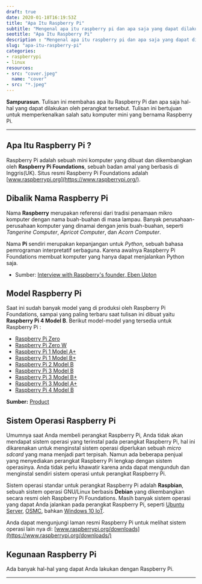 ```yaml
---
draft: true
date: 2020-01-18T16:19:53Z
title: "Apa Itu Raspberry Pi"
subtitle: "Mengenal apa itu raspberry pi dan apa saja yang dapat dilakukan perangkat tersebut."
seotitle: "Apa Itu Raspberry Pi"
description : "Mengenal apa itu raspberry pi dan apa saja yang dapat dilakukan perangkat tersebut."
slug: "apa-itu-raspberry-pi"
categories:
- raspberrypi
- linux
resources:
- src: "cover.jpeg"
  name: "cover"
- src: "*.jpeg"
---
```



**Sampurasun**. Tulisan ini membahas apa itu Raspberry Pi dan apa saja hal-hal yang dapat dilakukan oleh
perangkat tersebut. Tulisan ini bertujuan untuk memperkenalkan salah satu komputer mini yang bernama
Raspberry Pi.

***

## **Apa Itu Raspberry Pi ?**
Raspberry Pi adalah sebuah mini komputer yang dibuat dan dikembangkan oleh **Raspberry Pi Foundations**, sebuah
badan amal yang berbasis di Inggris(UK). Situs resmi Raspberry Pi Foundations adalah
[www.raspberrypi.org](https://www.raspberrypi.org/).

## **Dibalik Nama Raspberry Pi**
Nama **Raspberry** merupakan referensi dari tradisi penamaan mikro komputer dengan nama buah-buahan di masa lampau.
Banyak perusahaan-perusahaan komputer yang dinamai dengan jenis buah-buahan, seperti _Tangerine Computer_,
_Apricot Computer_, dan _Acorn Computer_.

Nama **Pi** sendiri merupakan kepanjangan untuk _Python_, sebuah bahasa pemrograman interpretatif serbaguna.
Karena awalnya Raspberry Pi Foundations membuat komputer yang hanya dapat menjalankan Python saja.

- Sumber: [Interview with Raspberry's founder, Eben
    Upton](https://www.techspot.com/article/531-eben-upton-interview/)

## **Model Raspberry Pi**
Saat ini sudah banyak model yang di produksi oleh Raspberry Pi Foundations, sampai yang paling terbaru saat
tulisan ini dibuat yaitu **Raspberry Pi 4 Model B**. Berikut model-model yang tersedia untuk Raspberry Pi :
- [Raspberry Pi Zero](https://www.raspberrypi.org/products/raspberry-pi-zero/)
- [Raspberry Pi Zero W](https://www.raspberrypi.org/products/raspberry-pi-zero-w/)
- [Raspberry Pi 1 Model A+](https://www.raspberrypi.org/products/raspberry-pi-1-model-a-plus/)
- [Raspberry Pi 1 Model B+](https://www.raspberrypi.org/products/raspberry-pi-1-model--plus/)
- [Raspberry Pi 2 Model B](https://www.raspberrypi.org/products/raspberry-pi-2-model-b/)
- [Raspberry Pi 3 Model B](https://www.raspberrypi.org/products/raspberry-pi-3-model-b/)
- [Raspberry Pi 3 Model B+](https://www.raspberrypi.org/products/raspberry-pi-3-model-b-plus/)
- [Raspberry Pi 3 Model A+](https://www.raspberrypi.org/products/raspberry-pi-3-model-a-plus/)
- [Raspberry Pi 4 Model B](https://www.raspberrypi.org/products/raspberry-pi-4-model-b/)

**Sumber:** [Product](https://www.raspberrypi.org/products/)

## **Sistem Operasi Raspberry Pi**
Umumnya saat Anda membeli perangkat Raspberry Pi, Anda tidak akan mendapat sistem operasi yang terinstal pada
perangkat Raspberry Pi, hal ini dikarenakan untuk menginstal sistem operasi diperlukan sebuah _micro sdcard_
yang mana menjadi part terpisah. Namun ada beberapa penjual yang menyediakan perangkat Raspberry Pi lengkap dengan
sistem operasinya. Anda tidak perlu khawatir karena anda dapat mengunduh dan menginstal sendiri sistem operasi
untuk perangkat Raspberry Pi.

Sistem operasi standar untuk perangkat Raspberry Pi adalah **Raspbian**, sebuah sistem operasi GNU/Linux
berbasis **Debian** yang dikembangkan secara resmi oleh Raspberry Pi Foundations. Masih banyak sistem operasi yang dapat Anda
jalankan pada perangkat Raspberry Pi, seperti [Ubuntu Server](https://ubuntu.com/download/raspberry-pi),
[OSMC](https://osmc.tv/download/), bahkan [Windows 10
IoT](https://docs.microsoft.com/en-us/windows/iot-core/downloads).

Anda dapat mengunjungi laman resmi Raspberry Pi untuk melihat sistem operasi lain nya di:
[www.raspberrypi.org/downloads](https://www.raspberrypi.org/downloads/)

## **Kegunaan Raspberry Pi**
Ada banyak hal-hal yang dapat Anda lakukan dengan Raspberry Pi.

***
